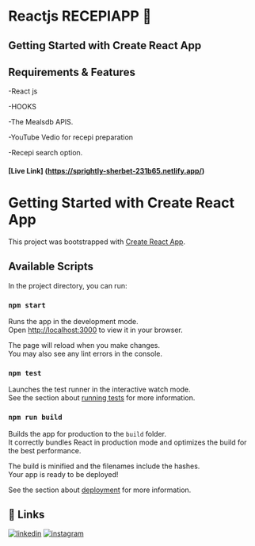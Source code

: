 # Reactjs RECEPIAPP 🥗
## Getting Started with Create React App

## Requirements & Features
-React js 

-HOOKS

-The Mealsdb APIS.

-YouTube Vedio for recepi preparation

-Recepi search option.

#### [Live Link] (https://sprightly-sherbet-231b65.netlify.app/)



# Getting Started with Create React App

This project was bootstrapped with [Create React App](https://github.com/facebook/create-react-app).

## Available Scripts

In the project directory, you can run:

### `npm start`

Runs the app in the development mode.\
Open [http://localhost:3000](http://localhost:3000) to view it in your browser.

The page will reload when you make changes.\
You may also see any lint errors in the console.

### `npm test`

Launches the test runner in the interactive watch mode.\
See the section about [running tests](https://facebook.github.io/create-react-app/docs/running-tests) for more information.

### `npm run build`

Builds the app for production to the `build` folder.\
It correctly bundles React in production mode and optimizes the build for the best performance.

The build is minified and the filenames include the hashes.\
Your app is ready to be deployed!

See the section about [deployment](https://facebook.github.io/create-react-app/docs/deployment) for more information.

## 🔗 Links


[![linkedin](https://img.shields.io/badge/linkedin-white?style=for-the-badge&logo=linkedin&logoColor=blue)](https://www.linkedin.com/in/aswin-p-293420218/)
[![instagram](https://img.shields.io/badge/instagram-white?style=for-the-badge&logo=instagram&logoColor=purple)](https://instagram.com/aswin._.p)
